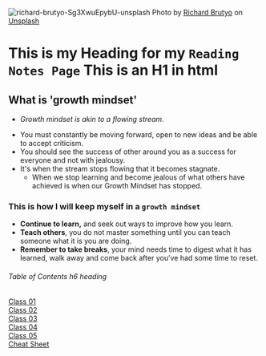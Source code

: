 ![richard-brutyo-Sg3XwuEpybU-unsplash](https://user-images.githubusercontent.com/100364917/155606485-8c3f02c6-2489-47ac-88b8-1accf59ab25d.jpg)
Photo by <a href="https://unsplash.com/@richardbrutyo?utm_source=unsplash&utm_medium=referral&utm_content=creditCopyText">Richard Brutyo</a> on <a href="https://unsplash.com/s/photos/dog?utm_source=unsplash&utm_medium=referral&utm_content=creditCopyText">Unsplash</a>
  
# This is my Heading for my `Reading Notes Page` This is an H1 in html

## What is 'growth mindset'  

* *Growth mindset is akin to a flowing stream.*  
- You must constantly be moving forward, open to new ideas and be able to accept criticism. 
- You should see the success of other around you as a success for everyone and not with jealousy. 
- It's when the stream stops flowing that it becomes stagnate. 
  - When we stop learning and become jealous of what others have achieved is when our Growth Mindset has stopped. 

### This is how I will keep myself in a `growth mindset`

* **Continue to learn,** and seek out ways to improve how you learn.
* **Teach others**, you do not master something until you can teach someone what it is you are doing.
* **Remember to take breaks**, your mind needs time to digest what it has learned, walk away and come back after you’ve had some time to reset.

###### Table of Contents h6 heading

<a href="https://deanweiss.github.io/reading-notes/class01">Class 01</a>
<br>
<a href="https://deanweiss.github.io/reading-notes/class02">Class 02</a>
<br>
<a href="https://deanweiss.github.io/reading-notes/class03">Class 03</a>
<br>
<a href="https://deanweiss.github.io/reading-notes/class04">Class 04</a>
<br>
<a href="https://deanweiss.github.io/reading-notes/class05">Class 05</a>
<br>
<a href="https://deanweiss.github.io/reading-notes/class01cheatsheetreading02">Cheat Sheet</a>
